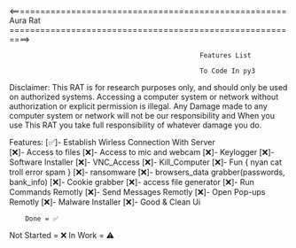 <====================================================== Aura Rat ==========================================================>

                                                    Features List

                                                    To Code In py3


Disclaimer: This RAT is for research purposes only, and should only be used on authorized systems. Accessing a computer system or network without authorization or explicit permission is illegal. Any Damage made to any computer system or network will not be our responsibility and When you use This RAT you take full responsibility of whatever damage you do.


Features:
[✅]- Establish Wirless Connection With Server  
[❌]- Access to files
[❌]- Access to mic and webcam
[❌]- Keylogger
[❌]- Software Installer
[❌]- VNC_Access
[❌]- Kill_Computer
[❌]- Fun {
    nyan cat troll
    error spam
}
[❌]- ransomware
[❌]- browsers_data grabber(passwords, bank_info)
[❌]- Cookie grabber
[❌]- access file generator
[❌]- Run Commands Remotly
[❌]- Send Messages Remotly
[❌]- Open Pop-ups Remotly
[❌]- Malware Installer
[❌]- Good & Clean Ui

        Done = ✅
 Not Started = ❌
     In Work = ⚠️